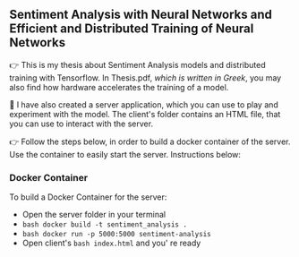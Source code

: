
## Sentiment Analysis with Neural Networks and Efficient and Distributed Training of Neural Networks

👉 This is my thesis about Sentiment Analysis models and distributed training with Tensorflow. In Thesis.pdf, *which is written in Greek*, you may also find how hardware accelerates the training of a model.

🤖 I have also created a server application, which you can use to play and experiment with the model. The client's folder contains an HTML file, that you can use to interact with the server.

👉 Follow the steps below, in order to build a docker container of the server. Use the container to easily start the server. Instructions below:

### Docker Container

To build a Docker Container for the server:

 - Open the server folder in your terminal
 - ```bash docker build -t sentiment_analysis .```
 - ```bash docker run -p 5000:5000 sentiment-analysis```
 - Open client's ```bash index.html``` and you' re ready

